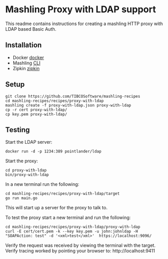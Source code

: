 # Mashling Proxy with LDAP support

This readme contains instructions for creating a mashling HTTP proxy with
LDAP based Basic Auth.

## Installation
* Docker [docker](https://www.docker.com)
* Mashling [CLI](https://github.com/TIBCOSoftware/mashling)
* Zipkin [zipkin](http://zipkin.io/pages/quickstart)

## Setup
```
git clone https://github.com/TIBCOSoftware/mashling-recipes
cd mashling-recipes/recipes/proxy-with-ldap
mashling create -f proxy-with-ldap.json proxy-with-ldap
cp -r cert proxy-with-ldap/
cp key.pem proxy-with-ldap/
```

## Testing
Start the LDAP server:
```
docker run -d -p 1234:389 pointlander/ldap
```
Start the proxy:
```
cd proxy-with-ldap
bin/proxy-with-ldap
```
In a new terminal run the following:
```
cd mashling-recipes/recipes/proxy-with-ldap/target
go run main.go
```
This will start up a server for the proxy to talk to.

To test the proxy start a new terminal and run the following:
```
cd mashling-recipes/recipes/proxy-with-ldap/proxy-with-ldap
curl -E cert/cert.pem -k --key key.pem -u john:johnldap -H "SOAPAction: test" -d '<xml>test</xml>'  https://localhost:9096/
```
Verify the request was received by viewing the terminal with the target.
Verify tracing worked by pointing your browser to: http://localhost:9411
